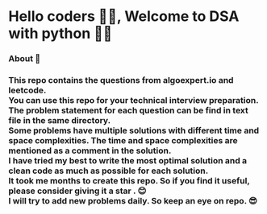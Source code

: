 <h1>Hello coders 👨‍💻, Welcome to DSA with python 🙋‍♂️</h1>


### About 📌

<h3>This repo contains the questions from algoexpert.io and leetcode.
<br />
You can use this repo for your technical interview preparation.
<br />
The problem statement for each question can be find in text file in the same directory.
<br />
Some problems have multiple solutions with different time and space complexities. The time and space complexities are mentioned as a comment in the solution.
<br />
I have tried my best to write the most optimal solution and a clean code as much as possible for each solution.
<br />
It took me months to create this repo. So if you find it useful, please consider giving it a star . 😊
<br />
I will try to add new problems daily. So keep an eye on repo. 😎
</h3>